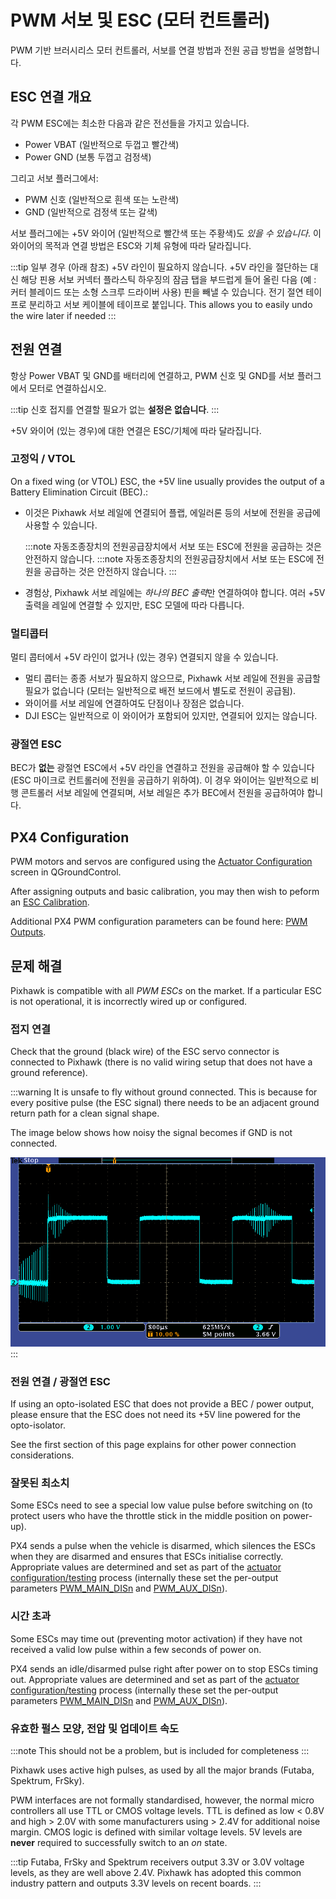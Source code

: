 # PWM 서보 및 ESC (모터 컨트롤러)

PWM 기반 브러시리스 모터 컨트롤러, 서보를 연결 방법과 전원 공급 방법을 설명합니다.

## ESC 연결 개요

각 PWM ESC에는 최소한 다음과 같은 전선들을 가지고 있습니다.

- Power VBAT (일반적으로 두껍고 빨간색)
- Power GND (보통 두껍고 검정색)

그리고 서보 플러그에서:

- PWM 신호 (일반적으로 흰색 또는 노란색)
- GND (일반적으로 검정색 또는 갈색)

서보 플러그에는 +5V 와이어 (일반적으로 빨간색 또는 주황색)도 *있을 수 있습니다*. 이 와이어의 목적과 연결 방법은 ESC와 기체 유형에 따라 달라집니다.

:::tip
일부 경우 (아래 참조) +5V 라인이 필요하지 않습니다.
+5V 라인을 절단하는 대신 해당 핀용 서보 커넥터 플라스틱 하우징의 잠금 탭을 부드럽게 들어 올린 다음 (예 : 커터 블레이드 또는 소형 스크루 드라이버 사용) 핀을 빼낼 수 있습니다.
전기 절연 테이프로 분리하고 서보 케이블에 테이프로 붙입니다.
This allows you to easily undo the wire later if needed
:::

## 전원 연결

항상 Power VBAT 및 GND를 배터리에 연결하고, PWM 신호 및 GND를 서보 플러그에서 모터로 연결하십시오.

:::tip
신호 접지를 연결할 필요가 없는 **설정은 없습니다**.
:::

+5V 와이어 (있는 경우)에 대한 연결은 ESC/기체에 따라 달라집니다.


### 고정익 / VTOL

On a fixed wing (or VTOL) ESC, the +5V line usually provides the output of a Battery Elimination Circuit (BEC).:

- 이것은 Pixhawk 서보 레일에 연결되어 플랩, 에일러론 등의 서보에 전원을 공급에 사용할 수 있습니다.

  :::note
자동조종장치의 전원공급장치에서 서보 또는 ESC에 전원을 공급하는 것은 안전하지 않습니다.
:::note
자동조종장치의 전원공급장치에서 서보 또는 ESC에 전원을 공급하는 것은 안전하지 않습니다.
:::
- 경험상, Pixhawk 서보 레일에는 *하나의 BEC 출력*만 연결하여야 합니다. 여러 +5V 출력을 레일에 연결할 수 있지만, ESC 모델에 따라 다릅니다.

### 멀티콥터

멀티 콥터에서 +5V 라인이 없거나 (있는 경우) 연결되지 않을 수 있습니다.
- 멀티 콥터는 종종 서보가 필요하지 않으므로, Pixhawk 서보 레일에 전원을 공급할 필요가 없습니다 (모터는 일반적으로 배전 보드에서 별도로 전원이 공급됨).
- 와이어를 서보 레일에 연결하여도 단점이나 장점은 없습니다.
- DJI ESC는 일반적으로 이 와이어가 포함되어 있지만, 연결되어 있지는 않습니다.

### 광절연 ESC

BEC가 **없는** 광절연 ESC에서 +5V 라인을 연결하고 전원을 공급해야 할 수 있습니다 (ESC 마이크로 컨트롤러에 전원을 공급하기 위하여). 이 경우 와이어는 일반적으로 비행 콘트롤러 서보 레일에 연결되며, 서보 레일은 추가 BEC에서 전원을 공급하여야 합니다.


## PX4 Configuration

PWM motors and servos are configured using the [Actuator Configuration](../config/actuators.md) screen in QGroundControl.

After assigning outputs and basic calibration, you may then wish to peform an [ESC Calibration](../advanced_config/esc_calibration.md).

Additional PX4 PWM configuration parameters can be found here: [PWM Outputs](../advanced_config/parameter_reference.md#pwm-outputs).


## 문제 해결

Pixhawk is compatible with all *PWM ESCs* on the market. If a particular ESC is not operational, it is incorrectly wired up or configured.

### 접지 연결

Check that the ground (black wire) of the ESC servo connector is connected to Pixhawk (there is no valid wiring setup that does not have a ground reference).

:::warning
It is unsafe to fly without ground connected. This is because for every positive pulse (the ESC signal) there needs to be an adjacent ground return path for a clean signal shape.

The image below shows how noisy the signal becomes if GND is not connected.

![PWM without ground](../../assets/hardware/pwm_esc/pwm_without_gnd.png)
:::

### 전원 연결 / 광절연 ESC

If using an opto-isolated ESC that does not provide a BEC / power output, please ensure that the ESC does not need its +5V line powered for the opto-isolator.

See the first section of this page explains for other power connection considerations.

### 잘못된 최소치

Some ESCs need to see a special low value pulse before switching on (to protect users who have the throttle stick in the middle position on power-up).

PX4 sends a pulse when the vehicle is disarmed, which silences the ESCs when they are disarmed and ensures that ESCs initialise correctly. Appropriate values are determined and set as part of the [actuator configuration/testing](../config/actuators.md#actuator-testing) process (internally these set the per-output parameters [PWM_MAIN_DISn](../advanced_config/parameter_reference.md#PWM_MAIN_DIS1) and [PWM_AUX_DISn](../advanced_config/parameter_reference.md#PWM_AUX_DIS1)).

### 시간 초과

Some ESCs may time out (preventing motor activation) if they have not received a valid low pulse within a few seconds of power on.

PX4 sends an idle/disarmed pulse right after power on to stop ESCs timing out. Appropriate values are determined and set as part of the [actuator configuration/testing](../config/actuators.md#actuator-testing) process (internally these set the per-output parameters [PWM_MAIN_DISn](../advanced_config/parameter_reference.md#PWM_MAIN_DIS1) and [PWM_AUX_DISn](../advanced_config/parameter_reference.md#PWM_AUX_DIS1)).


### 유효한 펄스 모양, 전압 및 업데이트 속도

:::note
This should not be a problem, but is included for completeness
:::

Pixhawk uses active high pulses, as used by all the major brands (Futaba, Spektrum, FrSky).

PWM interfaces are not formally standardised, however, the normal micro controllers all use TTL or CMOS voltage levels. TTL is defined as low < 0.8V and high > 2.0V with some manufacturers using > 2.4V for additional noise margin. CMOS logic is defined with similar voltage levels. 5V levels are **never** required to successfully switch to an *on* state.

:::tip
Futaba, FrSky and Spektrum receivers output 3.3V or 3.0V voltage levels, as they are well above 2.4V. 
Pixhawk has adopted this common industry pattern and outputs 3.3V levels on recent boards.
:::
